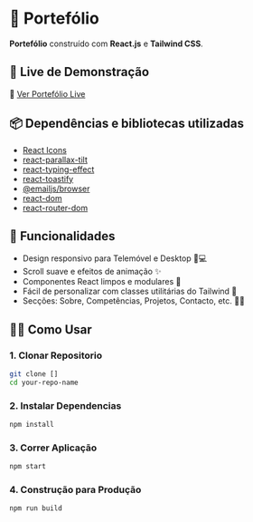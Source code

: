 # 💼 Portefólio

**Portefólio** construído com **React.js** e **Tailwind CSS**.

## 🚀 Live de Demonstração

🔗 [Ver Portefólio Live](https://portfolio-website-three-coral-88.vercel.app/)

## 📦 Dependências e bibliotecas utilizadas

- [React Icons](https://www.npmjs.com/package/react-icons)
- [react-parallax-tilt](https://www.npmjs.com/package/react-parallax-tilt)
- [react-typing-effect](https://www.npmjs.com/package/react-typing-effect)
- [react-toastify](https://www.npmjs.com/package/react-toastify)
- [@emailjs/browser](https://www.npmjs.com/package/@emailjs/browser)
- [react-dom](https://www.npmjs.com/package/react-dom)
- [react-router-dom](https://www.npmjs.com/package/react-router-dom)

## 📁 Funcionalidades

- Design responsivo para Telemóvel e Desktop 📱💻  
- Scroll suave e efeitos de animação ✨  
- Componentes React limpos e modulares 🧩  
- Fácil de personalizar com classes utilitárias do Tailwind 🎯  
- Secções: Sobre, Competências, Projetos, Contacto, etc. 👨‍💻  

## 🧑‍💻 Como Usar

### 1. Clonar Repositorio

```bash
git clone []
cd your-repo-name
```

### 2. Instalar Dependencias

```bash
npm install
```

### 3. Correr Aplicação

```bash
npm start
```

### 4. Construção para Produção

```bash
npm run build
```


